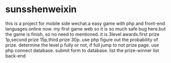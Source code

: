 sunsshenweixin
==============
this is a project for mobile side wechat.a easy game with php and front-end languages.online now.
my first game web so it is so much safe bug here.but the game is finish, so no need to mentioned.
it is 3level awards.first prize 1p,second prize 15p,third prize 30p.
use php figure out the probability of prize.
determine the level p fully or not, if full jump to not prize page.
use php connect database.
submit form to database.
list the prize-winner list back-end
